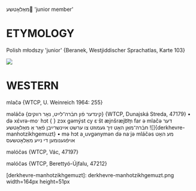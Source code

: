 מאַלאָטשע
'junior member'

ETYMOLOGY
===========
Polish młodszy 'junior' {Beranek, Westjiddischer Sprachatlas, Karte 103}

![](https://ia802902.us.archive.org/9/items/Yiddish-Dialect-Maps/Beranek_Karte_103.jpg)

WESTERN
========

mlačə {WTCP, U. Weinreich 1964: 255}

məláčə {קינדער פֿון חבֿרה־לײַט, נאָר רווקים} {WTCP, Dunajská Streda, 47179}
	•	də xɛ́vrə-moˑ hɔt { } zɔx gəmýst cy ɛˑšt æjnšræjb͡m̩ far ə mlačə דער חבֿרה־מאַן האָט זיך געמוזט צו ערשט אײַנשרײַבן פֿאַר אַ מאַלאָטשע
![]{derkhevre-manhotzikhgemuzt}
	•	mə hɔt a˯uvgənymən də naˑjə mláčəs מע האָט אויפֿגענומען די נײַע מאַלאָטשעס

məlóčəs {WTCP, Vác, 47197}

məlóčəs {WTCP, Berettyó-Újfalu, 47212}


[derkhevre-manhotzikhgemuzt]: derkhevre-manhotzikhgemuzt.png width=164px height=51px